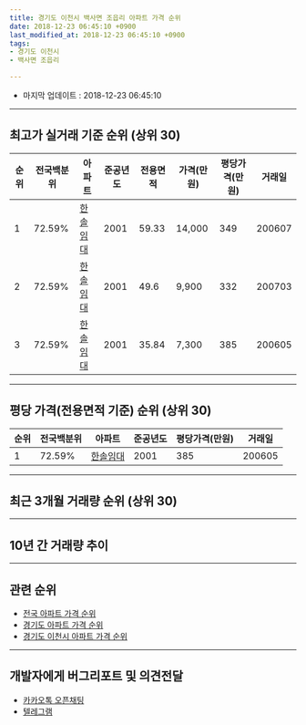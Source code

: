 ```yaml
---
title: 경기도 이천시 백사면 조읍리 아파트 가격 순위
date: 2018-12-23 06:45:10 +0900
last_modified_at: 2018-12-23 06:45:10 +0900
tags:
- 경기도 이천시
- 백사면 조읍리

---
```


* 마지막 업데이트 : 2018-12-23 06:45:10

---

## 최고가 실거래 기준 순위 (상위 30)


|순위|전국백분위|아파트|준공년도|전용면적|가격(만원)|평당가격(만원)|거래일|
|---|---|---|---|---|---|---|---|
|1|72.59%|[한솔임대](https://search.naver.com/search.naver?query=%EA%B2%BD%EA%B8%B0%EB%8F%84+%EC%9D%B4%EC%B2%9C%EC%8B%9C+%EB%B0%B1%EC%82%AC%EB%A9%B4+%EC%A1%B0%EC%9D%8D%EB%A6%AC+%ED%95%9C%EC%86%94%EC%9E%84%EB%8C%80)|2001|59.33|14,000|349|200607|
|2|72.59%|[한솔임대](https://search.naver.com/search.naver?query=%EA%B2%BD%EA%B8%B0%EB%8F%84+%EC%9D%B4%EC%B2%9C%EC%8B%9C+%EB%B0%B1%EC%82%AC%EB%A9%B4+%EC%A1%B0%EC%9D%8D%EB%A6%AC+%ED%95%9C%EC%86%94%EC%9E%84%EB%8C%80)|2001|49.6|9,900|332|200703|
|3|72.59%|[한솔임대](https://search.naver.com/search.naver?query=%EA%B2%BD%EA%B8%B0%EB%8F%84+%EC%9D%B4%EC%B2%9C%EC%8B%9C+%EB%B0%B1%EC%82%AC%EB%A9%B4+%EC%A1%B0%EC%9D%8D%EB%A6%AC+%ED%95%9C%EC%86%94%EC%9E%84%EB%8C%80)|2001|35.84|7,300|385|200605|


---

## 평당 가격(전용면적 기준) 순위 (상위 30)


|순위|전국백분위|아파트|준공년도|평당가격(만원)|거래일|
|---|---|---|---|---|---|
|1|72.59%|[한솔임대](https://search.naver.com/search.naver?query=%EA%B2%BD%EA%B8%B0%EB%8F%84+%EC%9D%B4%EC%B2%9C%EC%8B%9C+%EB%B0%B1%EC%82%AC%EB%A9%B4+%EC%A1%B0%EC%9D%8D%EB%A6%AC+%ED%95%9C%EC%86%94%EC%9E%84%EB%8C%80)|2001|385|200605|


---

## 최근 3개월 거래량 순위 (상위 30)


<div style="width:100%;">
    <canvas id="deal_count_ranking" height="250"></canvas>
</div>


<script>
new Chart(document.getElementById("deal_count_ranking"), {
    type: 'horizontalBar',
    data: {
        labels: ['한솔임대'],
        datasets: [{
            label: '실거래 수',
            data: [3],
            borderColor: "rgba(255, 0, 128, 1)",
            backgroundColor: "rgba(255, 0, 128, 0.5)",
            fill: false,
        }]
    },
    options: {
        responsive: true,
        title: {
            display: true,
            text: '최근 3개월 거래량 순위'
        },
        tooltips: {
            mode: 'index',
            intersect: false,
            callbacks: {
                title: function(tooltipItems, data) {
                    return "실거래 수:";
                },
                label: function(tooltipItem, data) {
                    return data.labels[tooltipItem.index] + ": " + tooltipItem.xLabel;
                }
            }
        },
        hover: {
            mode: 'nearest',
            intersect: true
        },
        scales: {
            xAxes: [{
                display: true,
                scaleLabel: {
                    display: true,
                    labelString: '실거래 수'
                },
                ticks: {
                    suggestedMin: 0,
                }
            }],
            yAxes: [{
                display: true,
                ticks: {
                    autoSkip: false,
                    callback: function(value, index, values) {
                        if (value.length > 15)
                            return value.substr(0, 13) + "...";
                        else
                            return value;
                    }
                },
                scaleLabel: {
                    display: false,
                }
            }]
        }
    }
});

</script>


---

## 10년 간 거래량 추이


<div style="width:100%;">
    <canvas id="deal_progress" height="250"></canvas>
</div>

<script>
new Chart(document.getElementById("deal_progress"), {
    type: 'line',
    data: {
        labels: ['200812','200901','200902','200903','200904','200905','200906','200907','200908','200909','200910','200911','200912','201001','201002','201003','201004','201005','201006','201007','201008','201009','201010','201011','201012','201101','201102','201103','201104','201105','201106','201107','201108','201109','201110','201111','201112','201201','201202','201203','201204','201205','201206','201207','201208','201209','201210','201211','201212','201301','201302','201303','201304','201305','201306','201307','201308','201309','201310','201311','201312','201401','201402','201403','201404','201405','201406','201407','201408','201409','201410','201411','201412','201501','201502','201503','201504','201505','201506','201507','201508','201509','201510','201511','201512','201601','201602','201603','201604','201605','201606','201607','201608','201609','201610','201611','201612','201701','201702','201703','201704','201705','201706','201707','201708','201709','201710','201711','201712','201801','201802','201803','201804','201805','201806','201807','201808','201809','201810','201811','201812'],
        datasets: [{
            label: '실거래 수',
            pointRadius: 1,
            data: [0, 1, 1, 1, 0, 4, 3, 5, 1, 3, 2, 3, 1, 0, 0, 2, 1, 0, 1, 0, 2, 2, 7, 2, 1, 5, 3, 2, 3, 4, 4, 6, 3, 5, 1, 8, 2, 2, 3, 3, 1, 0, 3, 0, 7, 6, 5, 4, 2, 3, 1, 4, 3, 7, 5, 2, 5, 7, 9, 6, 2, 2, 3, 7, 3, 6, 5, 7, 5, 6, 3, 2, 2, 2, 4, 6, 7, 1, 2, 4, 5, 2, 2, 2, 1, 3, 1, 1, 2, 2, 4, 3, 1, 3, 3, 0, 0, 1, 0, 1, 4, 0, 1, 1, 0, 3, 0, 2, 2, 2, 2, 2, 1, 1, 1, 2, 1, 3, 2, 1, 0],
            borderColor: "rgba(255, 201, 14, 1)",
            backgroundColor: "rgba(255, 201, 14, 0.5)",
            fill: true,
        }]
    },
    options: {
        responsive: true,
        title: {
            display: true,
            text: '10년간 거래량 추이'
        },
        tooltips: {
            mode: 'index',
            intersect: false,
        },
        hover: {
            mode: 'nearest',
            intersect: true
        },
        scales: {
            xAxes: [{
                display: true,
                scaleLabel: {
                    display: true,
                    labelString: '년/월'
                }
            }],
            yAxes: [{
                display: true,
                ticks: {
                    suggestedMin: 0,
                },
                scaleLabel: {
                    display: true,
                    labelString: '실거래 수'
                }
            }]
        }
    }
});

</script>


---

## 관련 순위

- [전국 아파트 가격 순위](https://inasie.github.io/apt-ranking/전국)
- [경기도 아파트 가격 순위](https://inasie.github.io/apt-ranking/경기도)
- [경기도 이천시 아파트 가격 순위](https://inasie.github.io/apt-ranking/경기도-이천시)


---

## 개발자에게 버그리포트 및 의견전달

- [카카오톡 오픈채팅](https://open.kakao.com/o/gLJUAP4)
- [텔레그램](https://t.me/inasie)

